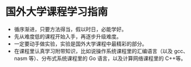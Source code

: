 # 国外大学课程学习指南

-   循序渐进，只要方法得当，假以时日，必能学好。
-   先从难度低的课程开始入手，再逐步升级难度。
-   一定要动手做实验，实验是国外大学课程中最精彩的部分。
-   在课程里认真学习附带知识，比如说操作系统课程里的汇编语言（以及 gcc、nasm 等）、分布式系统课程里的 Go 语言，以及计算网络课程里的 C++等。
